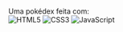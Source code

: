 #
Uma pokédex feita com: <br>
![HTML5](https://img.shields.io/badge/HTML5-100000?style=for-the-badge&logo=html5&logoColor=white)
![CSS3](https://img.shields.io/badge/CSS3-100000?style=for-the-badge&logo=css3&logoColor=white)
![JavaScript](https://img.shields.io/badge/JavaScript-100000?style=for-the-badge&logo=javascript&logoColor=white)
#
